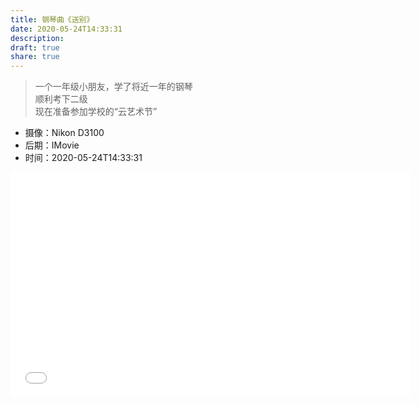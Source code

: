 ```yaml
---
title: 钢琴曲《送别》
date: 2020-05-24T14:33:31
description: 
draft: true
share: true
---
```


>一个一年级小朋友，学了将近一年的钢琴<br>
>顺利考下二级<br>
>现在准备参加学校的“云艺术节”

<!-- more -->

- 摄像：Nikon D3100
- 后期：IMovie
- 时间：2020-05-24T14:33:31

<iframe src="//player.bilibili.com/player.html?aid=753299812&bvid=BV1Dk4y167Gt&cid=194603371&page=1" scrolling="no" border="0" frameborder="no" framespacing="0" allowfullscreen="true" width="640px" height="360px"> </iframe>
